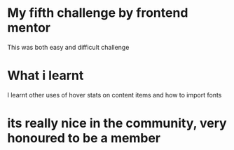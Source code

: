 # My fifth challenge by frontend mentor
This was both easy and difficult challenge


# What i learnt 
I learnt other uses of hover stats on content items and how to import fonts 
 

 # its really nice in the community, very honoured to be a member